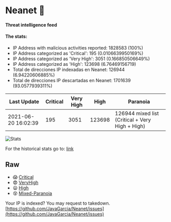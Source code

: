 # Neanet :hocho:
#### Threat intelligence feed
#### The stats:

- IP Address with malicious activities reported: 1828583 (100%)
- IP Address categorized as 'Critical':  195 (0.0106639950169%)
- IP Address categorized as 'Very High':  3051 (0.166850506649%)
- IP Address categorized as 'High':  123698 (6.76469156719)
- Total de direcciones IP indexadas en Neanet:  126944 (6.94220606885%)
- Total de direcciones IP descartadas en Neanet:  1701639 (93.0577939311%)

| Last Update | Critical | Very High | High | Paranoia |
| --- | --- | --- | --- | --- |
| 2021-06-20 16:02:39 | 195 | 3051 | 123698 | 126944 mixed list (Critical + Very High + High)|

![Stats](https://docs.google.com/spreadsheets/d/e/2PACX-1vSnaNMIXVabIpDJjufMlzH7poXnshF3mgd8Is1g9ytUEzVsP5my4Trn8f-xkoLLQ38xpL3HtmUexLo6/pubchart?oid=501124687&format=image)

For the historical stats go to: [link](/stats.csv)
## Raw
- :scream: [Critical](https://raw.githubusercontent.com/JavaGarcia/Neanet/master/blacklists/neanet_critical.txt)
- :fearful: [VeryHigh](https://raw.githubusercontent.com/JavaGarcia/Neanet/master/blacklists/neanet_veryHigh.txtt)
- :frowning: [High](https://raw.githubusercontent.com/JavaGarcia/Neanet/master/blacklists/neanet_high.txt)
- :dizzy_face: [Mixed-Paranoia](https://raw.githubusercontent.com/JavaGarcia/Neanet/master/blacklists/neanet_all.txt)


Your IP is indexed? You may request to takedown. [https://github.com/JavaGarcia/Neanet/issues](https://github.com/JavaGarcia/Neanet/issues)














































































































































































































































































































































































































































































































































































































































































































































































































































































































































































































































































































































































































































































































































































































































































































































































































































































































































































































































































































































































































































































































































































































































































































































































































































































































































































































































































































































































































































































































































































































































































































































































































































































































































































































































































































































































































































































































































































































































































































































































































































































































































































































































































































































































































































































































































































































































































































































































































































































































































































































































































































































































































































































































































































































































































































































































































































































































































































































































































































































































































































































































































































































































































































































































































































































































































































































































































































































































































































































































































































































































































































































































































































































































